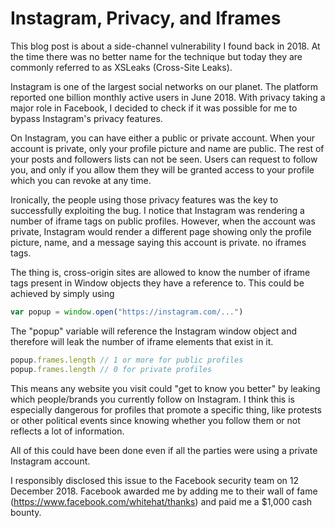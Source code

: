 # Instagram, Privacy, and Iframes

This blog post is about a side-channel vulnerability I found back in 2018. At the time there was no better name for the technique but today they are commonly referred to as XSLeaks (Cross-Site Leaks).

Instagram is one of the largest social networks on our planet. The platform reported one billion monthly active users in June 2018.
With privacy taking a major role in Facebook, I decided to check if it was possible for me to bypass Instagram's privacy features.

On Instagram, you can have either a public or private account.
When your account is private, only your profile picture and name are public. The rest of your posts and followers lists can not be seen.
Users can request to follow you, and only if you allow them they will be granted access to your profile which you can revoke at any time.

Ironically, the people using those privacy features was the key to successfully exploiting the bug. I notice that Instagram was rendering a number of iframe tags on public profiles. However, when the account was private, Instagram would render a different page showing only the profile picture, name, and a message saying this account is private. no iframes tags.

The thing is, cross-origin sites are allowed to know the number of iframe tags present in Window objects they have a reference to. This could be achieved by simply using

```js
var popup = window.open("https://instagram.com/...")
```

The "popup" variable will reference the Instagram window object and therefore will leak the number of iframe elements that exist in it.

```js
popup.frames.length // 1 or more for public profiles
popup.frames.length // 0 for private profiles
```

This means any website you visit could "get to know you better" by leaking which people/brands you currently follow on Instagram. I think this is especially dangerous for profiles that promote a specific thing, like protests or other political events since knowing whether you follow them or not reflects a lot of information.

All of this could have been done even if all the parties were using a private Instagram account.

I responsibly disclosed this issue to the Facebook security team on 12 December 2018.
Facebook awarded me by adding me to their wall of fame (https://www.facebook.com/whitehat/thanks) and paid me a $1,000 cash bounty.